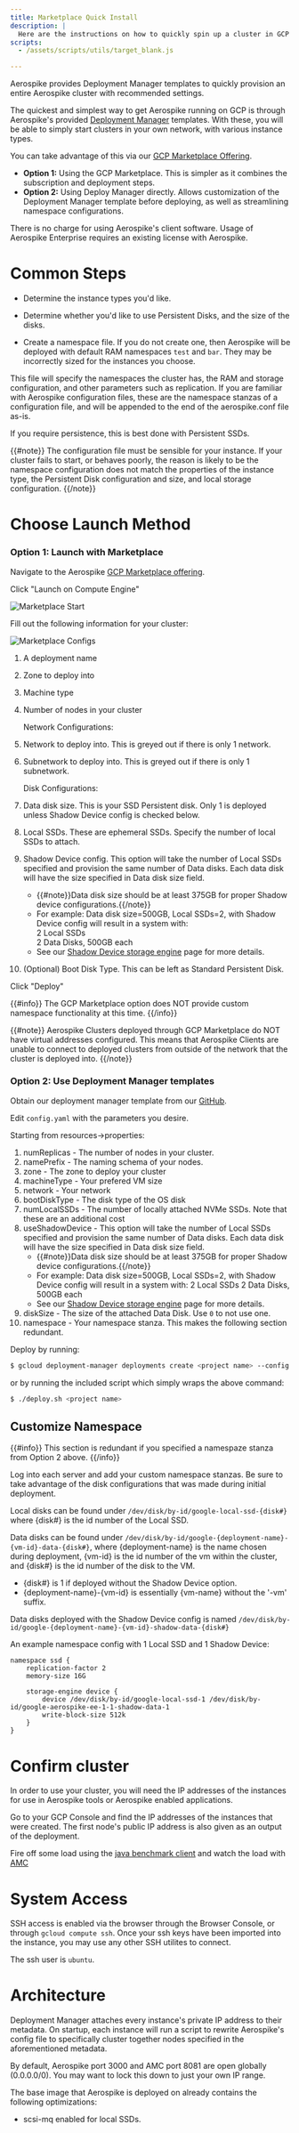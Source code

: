 ```yaml
---
title: Marketplace Quick Install
description: |
  Here are the instructions on how to quickly spin up a cluster in GCP
scripts:
  - /assets/scripts/utils/target_blank.js

---
```


Aerospike provides Deployment Manager templates to quickly provision an entire Aerospike cluster with recommended settings.

The quickest and simplest way to get Aerospike running on GCP is through Aerospike's provided [Deployment Manager](https://github.com/aerospike/gce-deployment-manager) templates. With these, you will be able to simply start clusters in your own network, with various instance types. 


You can take advantage of this via our [GCP Marketplace Offering](https://console.cloud.google.com/marketplace/details/aerospike-prod/aerospike-ee-3).

* **Option 1:** Using the GCP Marketplace. This is simpler as it combines the subscription and deployment steps. 
* **Option 2:** Using Deploy Manager directly. Allows customization of the Deployment Manager template before deploying, as well as streamlining namespace configurations.

There is no charge for using Aerospike's client software. Usage of Aerospike Enterprise requires an existing license with Aerospike.

# Common Steps

* Determine the instance types you'd like.

* Determine whether you'd like to use Persistent Disks, and the size of the disks.

* Create a namespace file. If you do not create one, then Aerospike will be deployed with default RAM namespaces `test` and `bar`. They may be incorrectly sized for the instances you choose.

This file will specify the namespaces the cluster has, the RAM and storage configuration, and other parameters such as replication. If you are familiar with Aerospike configuration files, these are the namespace stanzas of a configuration file, and will be appended to the end of the aerospike.conf file as-is. 

If you require persistence, this is best done with Persistent SSDs. 

{{#note}}
The configuration file must be sensible for your instance. If your cluster fails to start, or behaves poorly, the reason is likely to be the namespace configuration does not match the properties of the instance type, the Persistent Disk configuration and size, and local storage configuration.
{{/note}}

# Choose Launch Method
### Option 1: Launch with Marketplace

Navigate to the Aerospike [GCP Marketplace offering](https://console.cloud.google.com/marketplace/details/aerospike-prod/aerospike-ee-3).

Click "Launch on Compute Engine"

![Marketplace Start](/docs/deploy_guides/gcp/assets/cloud_launcher.png)

Fill out the following information for your cluster:

![Marketplace Configs](/docs/deploy_guides/gcp/assets/cloud_launcher_configs.png)

1. A deployment name
2. Zone to deploy into
3. Machine type
4. Number of nodes in your cluster

    Network Configurations:

5. Network to deploy into. This is greyed out if there is only 1 network.
6. Subnetwork to deploy into. This is greyed out if there is only 1 subnetwork.

    Disk Configurations:

7. Data disk size. This is your SSD Persistent disk. Only 1 is deployed unless Shadow Device config is checked below.
8. Local SSDs. These are ephemeral SSDs. Specify the number of local SSDs to attach.
9. Shadow Device config. This option will take the number of Local SSDs specified and provision the same number of Data disks. Each data disk will have the size specified in Data disk size field.
   * {{#note}}Data disk size should be at least 375GB for proper Shadow device configurations.{{/note}}
   * For example: Data disk size=500GB, Local SSDs=2, with Shadow Device config will result in a system with:  
       2 Local SSDs  
       2 Data Disks, 500GB each
   * See our [Shadow Device storage engine](https://www.aerospike.com/docs/operations/configure/namespace/storage#recipe-for-shadow-device) page for more details.
10. (Optional) Boot Disk Type. This can be left as Standard Persistent Disk.


Click "Deploy"

{{#info}}
The GCP Marketplace option does NOT provide custom namespace functionality at this time.
{{/info}}

{{#note}}
Aerospike Clusters deployed through GCP Marketplace do NOT have virtual addresses configured. This means that Aerospike Clients are unable to connect to deployed clusters from outside of the network that the cluster is deployed into.
{{/note}}

### Option 2: Use Deployment Manager templates

Obtain our deployment manager template from our [GitHub](https://github.com/aerospike/gce-deployment-manager).

Edit `config.yaml` with the parameters you desire.

Starting from resources->properties:

1. numReplicas - The number of nodes in your cluster.
2. namePrefix - The naming schema of your nodes.
3. zone - The zone to deploy your cluster
4. machineType - Your prefered VM size
5. network - Your network
6. bootDiskType - The disk type of the OS disk
7. numLocalSSDs - The number of locally attached NVMe SSDs. Note that these are an additional cost
8. useShadowDevice - This option will take the number of Local SSDs specified and provision the same number of Data disks. Each data disk will have the size specified in Data disk size field.
   * {{#note}}Data disk size should be at least 375GB for proper Shadow device configurations.{{/note}}
   * For example: Data disk size=500GB, Local SSDs=2, with Shadow Device config will result in a system with:
        2 Local SSDs
        2 Data Disks, 500GB each
   * See our [Shadow Device storage engine](https://www.aerospike.com/docs/operations/configure/namespace/storage#recipe-for-shadow-device) page for more details.
9. diskSize - The size of the attached Data Disk. Use `0` to not use one.
10. namespace - Your namespace stanza. This makes the following section redundant.


Deploy by running:
```bash
$ gcloud deployment-manager deployments create <project name> --config config.yaml
```

or by running the included script which simply wraps the above command:
```bash
$ ./deploy.sh <project name>
```

## Customize Namespace

{{#info}}
This section is redundant if you specified a namespaze stanza from Option 2 above.
{{/info}}

Log into each server and add your custom namespace stanzas. Be sure to take advantage of the disk configurations that was made during initial deployment.

Local disks can be found under `/dev/disk/by-id/google-local-ssd-{disk#}` where {disk#} is the id number of the Local SSD.

Data disks can be found under `/dev/disk/by-id/google-{deployment-name}-{vm-id}-data-{disk#}`, where {deployment-name} is the name chosen during deployment,
{vm-id} is the id number of the vm within the cluster, and {disk#} is the id number of the disk to the VM. 

* {disk#} is 1 if deployed without the Shadow Device option.
* {deployment-name}-{vm-id} is essentially {vm-name} without the '-vm' suffix.

Data disks deployed with the Shadow Device config is named `/dev/disk/by-id/google-{deployment-name}-{vm-id}-shadow-data-{disk#}`

An example namespace config with 1 Local SSD and 1 Shadow Device:

```
namespace ssd {
    replication-factor 2
    memory-size 16G

    storage-engine device {
        device /dev/disk/by-id/google-local-ssd-1 /dev/disk/by-id/google-aerospike-ee-1-1-shadow-data-1
		write-block-size 512k
    }
}
```

# Confirm cluster

In order to use your cluster, you will need the IP addresses of the instances for use in Aerospike tools or Aerospike enabled applications.

Go to your GCP Console and find the IP addresses of the instances that were created. The first node's public IP address is also given as an output of the deployment.

Fire off some load using the [java benchmark client](/docs/client/java/benchmarks.html) and watch the
  load with [AMC](/docs/amc) 

# System Access

SSH access is enabled via the browser through the Browser Console, or through `gcloud compute ssh`. Once your ssh keys have been imported into the instance, you may use any other SSH utilites to connect.

The ssh user is `ubuntu`.

# Architecture

Deployment Manager attaches every instance's private IP address to their metadata. On startup, each instance will run a script to rewrite Aerospike's
config file to specifically cluster together nodes specified in the aforementioned metadata.

By default, Aerospike port 3000 and AMC port 8081 are open globally (0.0.0.0/0). You may want to lock this down to just your own IP range.

The base image that Aerospike is deployed on already contains the following optimizations:
* scsi-mq enabled for local SSDs.
